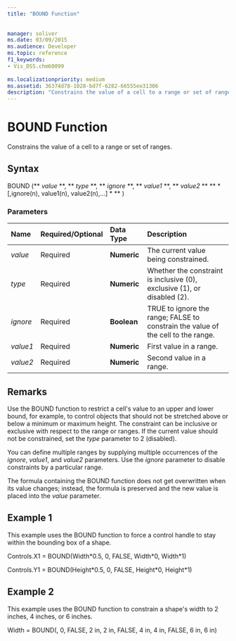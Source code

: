 ```yaml
---
title: "BOUND Function"
 
 
manager: soliver
ms.date: 03/09/2015
ms.audience: Developer
ms.topic: reference
f1_keywords:
- Vis_DSS.chm60099
 
ms.localizationpriority: medium
ms.assetid: 36374d78-1028-bd7f-6282-66555ee31306
description: "Constrains the value of a cell to a range or set of ranges."
---
```


# BOUND Function

Constrains the value of a cell to a range or set of ranges.
  
## Syntax

BOUND (** *value* **, ** *type* **, ** *ignore* **, ** *value1* **, ** *value2* ** ** * [,ignore(n), value1(n), value2(n),...] * ** ) 
  
### Parameters

|**Name**|**Required/Optional**|**Data Type**|**Description**|
|:-----|:-----|:-----|:-----|
| _value_ <br/> |Required  <br/> |**Numeric** <br/> |The current value being constrained. |
| _type_ <br/> |Required  <br/> |**Numeric** <br/> |Whether the constraint is inclusive (0), exclusive (1), or disabled (2). |
| _ignore_ <br/> |Required  <br/> |**Boolean** <br/> | TRUE to ignore the range; FALSE to constrain the value of the cell to the range. |
| _value1_ <br/> |Required  <br/> |**Numeric** <br/> |First value in a range. |
| _value2_ <br/> |Required  <br/> |**Numeric** <br/> |Second value in a range. |
   
## Remarks

Use the BOUND function to restrict a cell's value to an upper and lower bound, for example, to control objects that should not be stretched above or below a minimum or maximum height. The constraint can be inclusive or exclusive with respect to the range or ranges. If the current value should not be constrained, set the  _type_ parameter to 2 (disabled). 
  
You can define multiple ranges by supplying multiple occurrences of the  _ignore_,  _value1_, and  _value2_ parameters. Use the  _ignore_ parameter to disable constraints by a particular range. 
  
The formula containing the BOUND function does not get overwritten when its value changes; instead, the formula is preserved and the new value is placed into the  _value_ parameter. 
  
## Example 1

This example uses the BOUND function to force a control handle to stay within the bounding box of a shape. 
  
Controls.X1 = BOUND(Width\*0.5, 0, FALSE, Width\*0, Width\*1)
  
Controls.Y1 = BOUND(Height\*0.5, 0, FALSE, Height\*0, Height\*1)
  
## Example 2

This example uses the BOUND function to constrain a shape's width to 2 inches, 4 inches, or 6 inches. 
  
Width = BOUND(, 0, FALSE, 2 in, 2 in, FALSE, 4 in, 4 in, FALSE, 6 in, 6 in)
  

